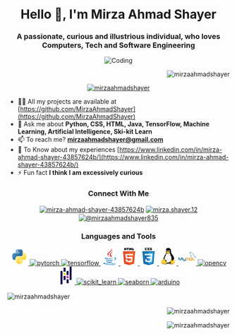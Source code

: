 <h1 align="center">Hello 👋, I'm Mirza Ahmad Shayer</h1>
<h3 align="center">A passionate, curious and illustrious individual, who loves Computers, Tech and Software Engineering</h3>
<p align="center"><img src="https://media.tenor.com/2uyENRmiUt0AAAAC/coding.gif" alt="Coding" /></p>

<p align="right"><img src="https://komarev.com/ghpvc/?username=mirzaahmadshayer&label=Profile%20views&color=0e75b6&style=flat" alt="mirzaahmadshayer" /></p>

<p align="center"> <a href="https://github.com/ryo-ma/github-profile-trophy"><img src="https://github-profile-trophy.vercel.app/?username=mirzaahmadshayer" alt="mirzaahmadshayer" /></a> </p>

- 👨‍💻 All my projects are available at [https://github.com/MirzaAhmadShayer](https://github.com/MirzaAhmadShayer)
- 💬 Ask me about **Python, CSS, HTML, Java, TensorFlow, Machine Learning, Artificial Intelligence, Ski-kit Learn**
- 📫 To reach me? **mirzaahmadshayer@gmail.com** 
- 📄 To Know about my experiences [https://www.linkedin.com/in/mirza-ahmad-shayer-43857624b/](https://www.linkedin.com/in/mirza-ahmad-shayer-43857624b/)
- ⚡ Fun fact **I think I am excessively curious**

<h3 align="center">Connect With Me</h3>
<p align="center">
<a href="https://linkedin.com/in/mirza-ahmad-shayer-43857624b" target="blank"><img align="center" src="https://raw.githubusercontent.com/rahuldkjain/github-profile-readme-generator/master/src/images/icons/Social/linked-in-alt.svg" alt="mirza-ahmad-shayer-43857624b" height="30" width="40" /></a>
<a href="https://www.facebook.com/mirza.shayer.12" target="blank"><img align="center" src="https://raw.githubusercontent.com/rahuldkjain/github-profile-readme-generator/master/src/images/icons/Social/facebook.svg" alt="mirza.shayer.12" height="30" width="40" /></a>
<a href="https://www.youtube.com/@mirzaahmadshayer835" target="blank"><img align="center" src="https://raw.githubusercontent.com/rahuldkjain/github-profile-readme-generator/master/src/images/icons/Social/youtube.svg" alt="@mirzaahmadshayer835" height="30" width="40" /></a>
</p>

<h3 align="center">Languages and Tools</h3>
<p align="center"> 
  <a href="https://www.python.org" target="_blank" rel="noreferrer"> <img src="https://raw.githubusercontent.com/devicons/devicon/master/icons/python/python-original.svg" alt="python" width="40" height="40"/> </a>
  <a href="https://pytorch.org/" target="_blank" rel="noreferrer"> <img src="https://www.vectorlogo.zone/logos/pytorch/pytorch-icon.svg" alt="pytorch" width="40" height="40"/> </a>
  <a href="https://www.tensorflow.org" target="_blank" rel="noreferrer"> <img src="https://www.vectorlogo.zone/logos/tensorflow/tensorflow-icon.svg" alt="tensorflow" width="40" height="40"/> </a>
  <a href="https://www.java.com" target="_blank" rel="noreferrer"> <img src="https://raw.githubusercontent.com/devicons/devicon/master/icons/java/java-original.svg" alt="java" width="40" height="40"/> </a> 
  <a href="https://www.w3.org/html/" target="_blank" rel="noreferrer"> <img src="https://raw.githubusercontent.com/devicons/devicon/master/icons/html5/html5-original-wordmark.svg" alt="html5" width="40" height="40"/> </a> 
  <a href="https://www.w3schools.com/css/" target="_blank" rel="noreferrer"> <img src="https://raw.githubusercontent.com/devicons/devicon/master/icons/css3/css3-original-wordmark.svg" alt="css3" width="40" height="40"/> </a>
  <a href="https://www.linux.org/" target="_blank" rel="noreferrer"> <img src="https://raw.githubusercontent.com/devicons/devicon/master/icons/linux/linux-original.svg" alt="linux" width="40" height="40"/> </a>
  <a href="https://www.mysql.com/" target="_blank" rel="noreferrer"> <img src="https://raw.githubusercontent.com/devicons/devicon/master/icons/mysql/mysql-original-wordmark.svg" alt="mysql" width="40" height="40"/> </a>
  <a href="https://opencv.org/" target="_blank" rel="noreferrer"> <img src="https://www.vectorlogo.zone/logos/opencv/opencv-icon.svg" alt="opencv" width="40" height="40"/> </a> 
  <a href="https://pandas.pydata.org/" target="_blank" rel="noreferrer"> <img src="https://raw.githubusercontent.com/devicons/devicon/2ae2a900d2f041da66e950e4d48052658d850630/icons/pandas/pandas-original.svg" alt="pandas" width="40" height="40"/> </a> 
  <a href="https://scikit-learn.org/" target="_blank" rel="noreferrer"> <img src="https://upload.wikimedia.org/wikipedia/commons/0/05/Scikit_learn_logo_small.svg" alt="scikit_learn" width="40" height="40"/> </a> 
  <a href="https://seaborn.pydata.org/" target="_blank" rel="noreferrer"> <img src="https://seaborn.pydata.org/_images/logo-mark-lightbg.svg" alt="seaborn" width="40" height="40"/> </a>
  <a href="https://www.arduino.cc/" target="_blank" rel="noreferrer"> <img src="https://cdn.worldvectorlogo.com/logos/arduino-1.svg" alt="arduino" width="40" height="40"/> </a>
</p>

<p align="left"><img align="center" height="200" src="https://github-readme-stats.vercel.app/api/top-langs?username=mirzaahmadshayer&show_icons=true&locale=en&layout=compact"   alt="mirzaahmadshayer" /></p>
<p align="right">&nbsp;<img align="center" src="https://github-readme-stats.vercel.app/api?username=mirzaahmadshayer&show_icons=true&locale=en" alt="mirzaahmadshayer" /></p>
<p align="right"><img align="center" src="https://github-readme-streak-stats.herokuapp.com/?user=mirzaahmadshayer&" alt="mirzaahmadshayer" /></p>
